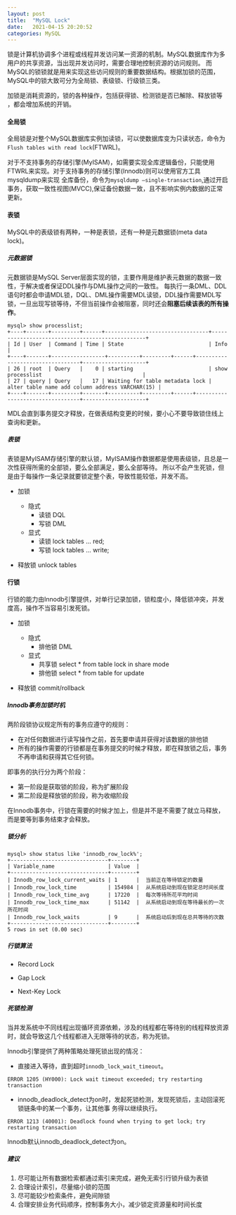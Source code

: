 ```yaml
---
layout: post
title:  "MySQL Lock"
date:   2021-04-15 20:20:52
categories: MySQL
---
```


锁是计算机协调多个进程或线程并发访问某一资源的机制。MySQL数据库作为多用户的共享资源，当出现并发访问时，需要合理地控制资源的访问规则。
而MySQL的锁锁就是用来实现这些访问规则的重要数据结构。根据加锁的范围，MySQL中的锁大致可分为全局锁、表级锁、行级锁三类。

加锁是消耗资源的，锁的各种操作，包括获得锁、检测锁是否已解除、释放锁等 ，都会增加系统的开销。

#### 全局锁

全局锁是对整个MySQL数据库实例加读锁，可以使数据库变为只读状态，命令为`Flush tables with read lock`(FTWRL)。

对于不支持事务的存储引擎(MyISAM)，如需要实现全库逻辑备份，只能使用FTWRL来实现。对于支持事务的存储引擎(Innodb)则可以使用官方工具mysqldump来实现
全库备份，命令为`mysqldump –single-transaction`,通过开启事务，获取一致性视图(MVCC),保证备份数据一致，且不影响实例内数据的正常更新。

#### 表锁

MySQL中的表级锁有两种，一种是表锁，还有一种是元数据锁(meta data lock)。

##### 元数据锁

元数据锁是MySQL Server层面实现的锁，主要作用是维护表元数据的数据一致性，于解决或者保证DDL操作与DML操作之间的一致性。
每执行一条DML、DDL语句时都会申请MDL锁，DQL、DML操作需要MDL读锁，DDL操作需要MDL写锁，一旦出现写锁等待，不但当前操作会被阻塞，同时还会**阻塞后续该表的所有操作**。

```
mysql> show processlist;
+----+-------+---------+------+---------------------------------+-------------------------------------------------+
| Id | User  | Command | Time | State                           | Info                                            |
+----+-------+-----------------+----------+---------+------+---------------------------------+--------------------+
| 26 | root  | Query   |    0 | starting                        | show processlist                                |
| 27 | query | Query   |   17 | Waiting for table metadata lock | alter table name add column address VARCHAR(15) |
+----+-------+---------+-------+----------+---------+------+---------------------------------+--------------------+

```

MDL会直到事务提交才释放，在做表结构变更的时候，要小心不要导致锁住线上查询和更新。

##### 表锁

表锁是MyISAM存储引擎的默认锁，MyISAM操作数据都是使用表级锁，且总是一次性获得所需的全部锁，要么全部满足，要么全部等待。
所以不会产生死锁，但是由于每操作一条记录就要锁定整个表，导致性能较低，并发不高。

* 加锁
    * 隐式
        * 读锁 DQL
        * 写锁 DML
    * 显式
        * 读锁  lock tables ... red;
        * 写锁  lock tables ... write;

* 释放锁 unlock tables

#### 行锁

行锁的能力由Innodb引擎提供，对单行记录加锁，锁粒度小，降低锁冲突，并发度高，操作不当容易引发死锁。


* 加锁
    * 隐式
        * 排他锁 DML
    * 显式
        * 共享锁  select * from table lock in share mode
        * 排他锁  select * from table for update

* 释放锁 commit/rollback

##### Innodb事务加锁时机

两阶段锁协议规定所有的事务应遵守的规则：

* 在对任何数据进行读写操作之前，首先要申请并获得对该数据的排他锁
* 所有的操作需要的行锁都是在事务提交的时候才释放，即在释放锁之后，事务不再申请和获得其它任何锁。

即事务的执行分为两个阶段：

* 第一阶段是获取锁的阶段，称为扩展阶段
* 第二阶段是释放锁的阶段，称为收缩阶段

在Innodb事务中，行锁在需要的时候才加上，但是并不是不需要了就立马释放，而是要等到事务结束才会释放。


##### 锁分析

```
mysql> show status like 'innodb_row_lock%';
+-------------------------------+--------+
| Variable_name                 | Value  |
+-------------------------------+--------+
| Innodb_row_lock_current_waits | 1      |  当前正在等待锁定的数量
| Innodb_row_lock_time          | 154984 |  从系统启动到现在锁定总时间长度
| Innodb_row_lock_time_avg      | 17220  |  每次等待所花平均时间
| Innodb_row_lock_time_max      | 51142  |  从系统启动到现在等待最长的一次所花时间
| Innodb_row_lock_waits         | 9      |  系统启动后到现在总共等待的次数
+-------------------------------+--------+
5 rows in set (0.00 sec)
```


##### 行锁算法

* Record Lock

* Gap Lock

* Next-Key Lock

##### 死锁检测

当并发系统中不同线程出现循环资源依赖，涉及的线程都在等待别的线程释放资源时，就会导致这几个线程都进入无限等待的状态，称为死锁。

Innodb引擎提供了两种策略处理死锁出现的情况：

* 直接进入等待，直到超时`innodb_lock_wait_timeout`。

```
ERROR 1205 (HY000): Lock wait timeout exceeded; try restarting transaction
```

* innodb_deadlock_detect为on时，发起死锁检测，发现死锁后，主动回滚死锁链条中的某一个事务，让其他事 务得以继续执行。

```
ERROR 1213 (40001): Deadlock found when trying to get lock; try restarting transaction
```

Innodb默认innodb_deadlock_detect为on。

##### 建议

1. 尽可能让所有数据检索都通过索引来完成，避免无索引行锁升级为表锁
2. 合理设计索引，尽量缩小锁的范围
3. 尽可能较少检索条件，避免间隙锁
4. 合理安排业务代码顺序，控制事务大小，减少锁定资源量和时间长度
